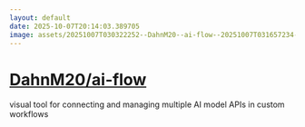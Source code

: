 ```yaml
---
layout: default
date: 2025-10-07T20:14:03.389705
image: assets/20251007T030322252--DahnM20--ai-flow--20251007T031657234--cropped.png
---
```


# [DahnM20/ai-flow](https://github.com/DahnM20/ai-flow)

visual tool for connecting and managing multiple AI model APIs in custom workflows
